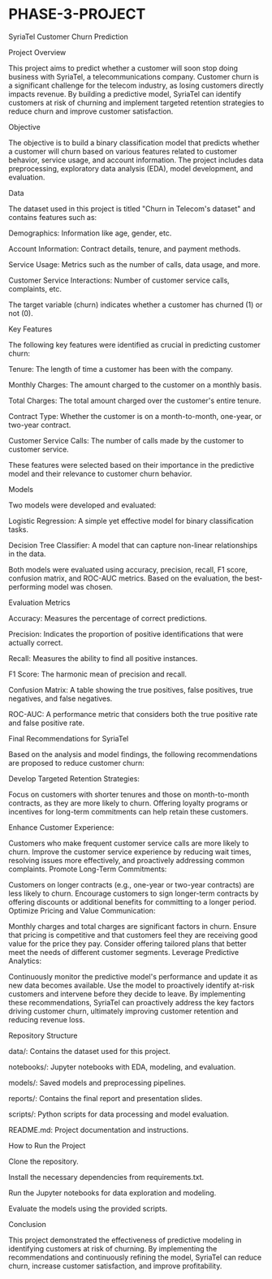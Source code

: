 # PHASE-3-PROJECT
SyriaTel Customer Churn Prediction

Project Overview

This project aims to predict whether a customer will soon stop doing business with SyriaTel, a telecommunications company. Customer churn is a significant challenge for the telecom industry, as losing customers directly impacts revenue. By building a predictive model, SyriaTel can identify customers at risk of churning and implement targeted retention strategies to reduce churn and improve customer satisfaction.

Objective

The objective is to build a binary classification model that predicts whether a customer will churn based on various features related to customer behavior, service usage, and account information. The project includes data preprocessing, exploratory data analysis (EDA), model development, and evaluation.

Data

The dataset used in this project is titled "Churn in Telecom's dataset" and contains features such as:

Demographics: Information like age, gender, etc.

Account Information: Contract details, tenure, and payment methods.

Service Usage: Metrics such as the number of calls, data usage, and more.

Customer Service Interactions: Number of customer service calls, complaints, etc.

The target variable (churn) indicates whether a customer has churned (1) or not (0).

Key Features

The following key features were identified as crucial in predicting customer churn:

Tenure: The length of time a customer has been with the company.

Monthly Charges: The amount charged to the customer on a monthly basis.

Total Charges: The total amount charged over the customer's entire tenure.

Contract Type: Whether the customer is on a month-to-month, one-year, or two-year contract.

Customer Service Calls: The number of calls made by the customer to customer service.

These features were selected based on their importance in the predictive model and their relevance to customer churn behavior.

Models

Two models were developed and evaluated:

Logistic Regression: A simple yet effective model for binary classification tasks.

Decision Tree Classifier: A model that can capture non-linear relationships in the data.

Both models were evaluated using accuracy, precision, recall, F1 score, confusion matrix, and ROC-AUC metrics. Based on the evaluation, the best-performing model was chosen.

Evaluation Metrics

Accuracy: Measures the percentage of correct predictions.

Precision: Indicates the proportion of positive identifications that were actually correct.

Recall: Measures the ability to find all positive instances.

F1 Score: The harmonic mean of precision and recall.

Confusion Matrix: A table showing the true positives, false positives, true negatives, and false negatives.

ROC-AUC: A performance metric that considers both the true positive rate and false positive rate.

Final Recommendations for SyriaTel

Based on the analysis and model findings, the following recommendations are proposed to reduce customer churn:

Develop Targeted Retention Strategies:

Focus on customers with shorter tenures and those on month-to-month contracts, as they are more likely to churn. Offering loyalty programs or incentives for long-term commitments can help retain these customers.

Enhance Customer Experience:

Customers who make frequent customer service calls are more likely to churn. Improve the customer service experience by reducing wait times, resolving issues more effectively, and proactively addressing common complaints.
Promote Long-Term Commitments:

Customers on longer contracts (e.g., one-year or two-year contracts) are less likely to churn. Encourage customers to sign longer-term contracts by offering discounts or additional benefits for committing to a longer period.
Optimize Pricing and Value Communication:

Monthly charges and total charges are significant factors in churn. Ensure that pricing is competitive and that customers feel they are receiving good value for the price they pay. Consider offering tailored plans that better meet the needs of different customer segments.
Leverage Predictive Analytics:

Continuously monitor the predictive model's performance and update it as new data becomes available. Use the model to proactively identify at-risk customers and intervene before they decide to leave.
By implementing these recommendations, SyriaTel can proactively address the key factors driving customer churn, ultimately improving customer retention and reducing revenue loss.

Repository Structure

data/: Contains the dataset used for this project.

notebooks/: Jupyter notebooks with EDA, modeling, and evaluation.

models/: Saved models and preprocessing pipelines.

reports/: Contains the final report and presentation slides.

scripts/: Python scripts for data processing and model evaluation.

README.md: Project documentation and instructions.

How to Run the Project

Clone the repository.

Install the necessary dependencies from requirements.txt.

Run the Jupyter notebooks for data exploration and modeling.

Evaluate the models using the provided scripts.

Conclusion

This project demonstrated the effectiveness of predictive modeling in identifying customers at risk of churning. By implementing the recommendations and continuously refining the model, SyriaTel can reduce churn, increase customer satisfaction, and improve profitability.